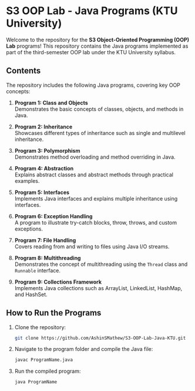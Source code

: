 # S3 OOP Lab - Java Programs (KTU University)

Welcome to the repository for the **S3 Object-Oriented Programming (OOP) Lab** programs! This repository contains the Java programs implemented as part of the third-semester OOP lab under the KTU University syllabus.

## Contents

The repository includes the following Java programs, covering key OOP concepts:

1. **Program 1: Class and Objects**  
   Demonstrates the basic concepts of classes, objects, and methods in Java.

2. **Program 2: Inheritance**  
   Showcases different types of inheritance such as single and multilevel inheritance.

3. **Program 3: Polymorphism**  
   Demonstrates method overloading and method overriding in Java.

4. **Program 4: Abstraction**  
   Explains abstract classes and abstract methods through practical examples.

5. **Program 5: Interfaces**  
   Implements Java interfaces and explains multiple inheritance using interfaces.

6. **Program 6: Exception Handling**  
   A program to illustrate try-catch blocks, throw, throws, and custom exceptions.

7. **Program 7: File Handling**  
   Covers reading from and writing to files using Java I/O streams.

8. **Program 8: Multithreading**  
   Demonstrates the concept of multithreading using the `Thread` class and `Runnable` interface.

9. **Program 9: Collections Framework**  
   Implements Java collections such as ArrayList, LinkedList, HashMap, and HashSet.

## How to Run the Programs

1. Clone the repository:
   ```bash
   git clone https://github.com/AshinSMathew/S3-OOP-Lab-Java-KTU.git
2. Navigate to the program folder and compile the Java file:
   ```bash
   javac ProgramName.java
3. Run the compiled program:
   ```bash
   java ProgramName
